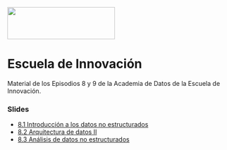 <a href="url"><img src="https://padlet-uploads.storage.googleapis.com/717561181/z9Ub4kFsxsUZEPORMgdO3g/1539e1f8b53226dbc59e16261a6de196.png" height="73" width="244" ></a>

# Escuela de Innovación
Material de los Episodios 8 y 9 de la Academia de Datos de la Escuela de Innovación.

### Slides
* [8.1 Introducción a los datos no estructurados](https://docs.google.com/presentation/d/1KWS_QCQ4ExQwsgtnBYnAJWFHyaCK-H3oZW36_SAD8-Q/edit#slide=id.g6a03b85e6528a9ad_113)
* [8.2 Arquitectura de datos II](https://docs.google.com/presentation/d/1t6VRq5S2twVmuzpPV8fSncsnsZopq9wJgsv4xHQEuIk/edit#slide=id.g1f307c451e3_1_19)
* [8.3 Análisis de datos no estructurados](https://docs.google.com/presentation/d/1prN9oa9rH2ovD28uoES1rfpuE9BAAmQnPzB5kONG7RE/edit#slide=id.g2bfda49587e_0_32)
